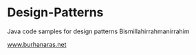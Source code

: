# Design-Patterns
Java code samples for design patterns
Bismillahirrahmanirrahim

www.burhanaras.net
